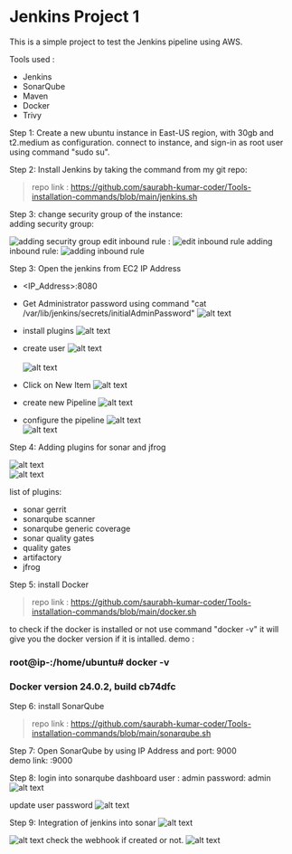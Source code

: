# Jenkins Project 1

This is a simple project to test the Jenkins pipeline using AWS.

Tools used :

- Jenkins
- SonarQube
- Maven
- Docker
- Trivy

Step 1: Create a new ubuntu instance in East-US region, with 30gb and t2.medium as configuration.
connect to instance, and sign-in as root user using command "sudo su".

Step 2: Install Jenkins by taking the command from my git repo: <br>

> repo link : https://github.com/saurabh-kumar-coder/Tools-installation-commands/blob/main/jenkins.sh

Step 3: change security group of the instance: <br>
adding security group:

![adding security group](image.png)
edit inbound rule :
![edit inbound rule](image-1.png)
adding inbound rule:
![adding inbound rule](image-2.png)

Step 3: Open the jenkins from EC2 IP Address <br>

- <IP_Address>:8080
- Get Administrator password using command "cat /var/lib/jenkins/secrets/initialAdminPassword"
  ![alt text](image-3.png)
- install plugins
  ![alt text](image-4.png)
- create user
  ![alt text](image-5.png)
  <br>
  <br>
  ![alt text](image-6.png)

- Click on New Item
  ![alt text](image-7.png)

- create new Pipeline
  ![alt text](image-8.png)

- configure the pipeline
  ![alt text](image-9.png)
  <br>
  ![alt text](image-10.png)

Step 4: Adding plugins for sonar and jfrog

![alt text](image-11.png)
<br>
![alt text](image-13.png)

list of plugins:

- sonar gerrit
- sonarqube scanner
- sonarqube generic coverage
- sonar quality gates
- quality gates
- artifactory
- jfrog

Step 5: install Docker

> repo link : https://github.com/saurabh-kumar-coder/Tools-installation-commands/blob/main/docker.sh

to check if the docker is installed or not use command "docker -v"
it will give you the docker version if it is intalled.
demo :

### root@ip-<IP-Address>:/home/ubuntu# docker -v

### Docker version 24.0.2, build cb74dfc

Step 6: install SonarQube

> repo link : https://github.com/saurabh-kumar-coder/Tools-installation-commands/blob/main/sonarqube.sh

Step 7: Open SonarQube by using IP Address and port: 9000 <br>
demo link: <IP-Address>:9000

Step 8: login into sonarqube dashboard
user : admin
password: admin
![alt text](image-14.png)

update user password
![alt text](image-15.png)

Step 9: Integration of jenkins into sonar
![alt text](image-16.png)

<!-- ![alt text](image-17.png) -->

![alt text](image-19.png)
check the webhook if created or not.
![alt text](image-18.png)
